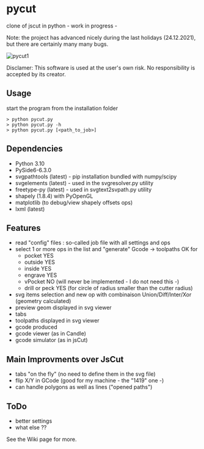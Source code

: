 # pycut
clone of jscut  in python - work in progress -

Note: the project has advanced nicely during the last holidays (24.12.2021), but there are certainly many many bugs.

![pycut1](https://user-images.githubusercontent.com/28778239/226173273-8989a03e-e9d6-4753-9ade-17af9e15d4c3.png)



Disclamer: This software is used at the user's own risk. No responsibility is accepted by its creator.

Usage
-----
start the program from the installation folder

```
> python pycut.py
> python pycut.py -h
> python pycut.py [<path_to_job>]
```

Dependencies
------------
- Python 3.10
- PySide6-6.3.0
- svgpathtools (latest) - pip installation bundled with numpy/scipy
- svgelements (latest) - used in the svgresolver.py utility
- freetype-py (latest) - used in svgtext2svpath.py utility
- shapely (1.8.4) with PyOpenGL
- matplotlib (to debug/view shapely offsets ops)
- lxml (latest)

Features
--------
- read "config" files : so-called job file with all settings and ops
- select 1 or more ops in the list and "generate" Gcode -> toolpaths OK for
   + pocket   YES
   + outside  YES
   + inside   YES
   + engrave  YES
   + vPocket   NO  (will never be implemented - I do not need this -)
   + drill or peck YES (for circle of radius smaller than the cutter radius)
- svg items selection and new op with combinaison Union/Diff/Inter/Xor (geometry calculated)
- preview geom displayed in svg viewer
- tabs
- toolpaths displayed in svg viewer
- gcode produced
- gcode viewer (as in Candle)
- gcode simulator (as in jsCut)

Main Improvments over JsCut
---------------------------
- tabs "on the fly" (no need to define them in the svg file)
- flip X/Y in GCode (good for my machine - the "1419" one -)
- can handle polygons as well as lines ("opened paths")

ToDo
----
- better settings
- what else ??

See the Wiki page for more.

